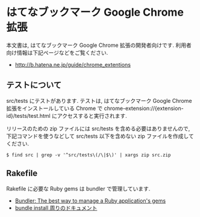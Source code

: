 # はてなブックマーク Google Chrome 拡張

本文書は, はてなブックマーク Google Chrome 拡張の開発者向けです.
利用者向け情報は下記ページなどをご覧ください.

* http://b.hatena.ne.jp/guide/chrome_extentions

## テストについて

src/tests にテストがあります.
テストは, はてなブックマーク Google Chrome 拡張をインストールしている Chrome で
chrome-extension://{extension-id}/tests/test.html にアクセスすると実行されます.

リリースのための zip ファイルには src/tests を含める必要はありませんので,
下記コマンドを使うなどして src/tests 以下を含めない zip ファイルを作成してください.

````
$ find src | grep -v '^src/tests\(/\|$\)' | xargs zip src.zip
````

## Rakefile

Rakefile に必要な Ruby gems は bundler で管理しています.

* [Bundler: The best way to manage a Ruby application's gems](http://gembundler.com/)
* [bundle install 周りのドキュメント](http://gembundler.com/v1.3/man/bundle-install.1.html)
